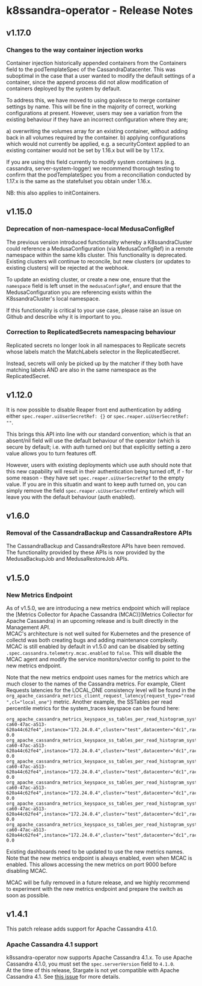 # k8ssandra-operator - Release Notes

## v1.17.0

### Changes to the way container injection works

Container injection historically appended containers from the Containers field to the podTemplateSpec of the CassandraDatacenter. This was suboptimal in the case that a user wanted to modify the default settings of a container, since the append process did not allow modification of containers deployed by the system by default.

To address this, we have moved to using goalesce to merge container settings by name. This will be fine in the majority of correct, working configurations at present. However, users may see a variation from the existing behaviour if they have an incorrect configuration where they are;

a) overwriting the volumes array for an existing container, without adding back in all volumes required by the container.
b) applying configurations which would not currently be applied, e.g. a securityContext applied to an existing container would not be set by 1.16.x but will be by 1.17.x.

If you are using this field currently to modify system containers (e.g. cassandra, server-system-logger) we recommend thorough testing to confirm that the podTemplateSpec you from a reconciliation conducted by 1.17.x is the same as the statefulset you obtain under 1.16.x.

NB: this also applies to initContainers.

## v1.15.0

### Deprecation of non-namespace-local MedusaConfigRef

The previous version introduced functionality whereby a K8ssandraCluster could reference a MedusaConfiguration (via MedusaConfigRef) in a remote namespace within the same k8s cluster. This functionality is deprecated. Existing clusters will continue to reconcile, but new clusters (or updates to existing clusters) will be rejected at the webhook.

To update an existing cluster, or create a new one, ensure that the `namespace` field is left unset in the `medusaConfigRef`, and ensure that the MedusaConfiguration you are referencing exists within the K8ssandraCluster's local namespace. 

If this functionality is critical to your use case, please raise an issue on Github and describe why it is important to you.

### Correction to ReplicatedSecrets namespacing behaviour

Replicated secrets no longer look in all namespaces to Replicate secrets whose labels match the MatchLabels selector in the ReplicatedSecret.

Instead, secrets will only be picked up by the matcher if they both have matching labels AND are also in the same namespace as the ReplicatedSecret.

## v1.12.0

It is now possible to disable Reaper front end authentication by adding either `spec.reaper.uiUserSecretRef: {}` or `spec.reaper.uiUserSecretRef: ""`. 

This brings this API into line with our standard convention; which is that an absent/nil field will use the default behaviour of the operator (which is secure by default; i.e. with auth turned on) but that explicitly setting a zero value allows you to turn features off.

However, users with existing deployments which use auth should note that this new capability will result in their authentication being turned off, if - for some reason - they have set `spec.reaper.uiUserSecretRef` to the empty value. If you are in this situatin and want to keep auth turned on, you can simply remove the field `spec.reaper.uiUserSecretRef` entirely which will leave you with the default behaviour (auth enabled).

## v1.6.0

### Removal of the CassandraBackup and CassandraRestore APIs

The CassandraBackup and CassandraRestore APIs have been removed. The functionality provided by these APIs is now provided by the MedusaBackupJob and MedusaRestoreJob APIs.

## v1.5.0


### New Metrics Endpoint

As of v1.5.0, we are introducing a new metrics endpoint which will replace the [Metrics Collector for Apache Cassandra (MCAC)](Metrics Collector for Apache Cassandra) in an upcoming release and is built directly in the Management API.  
MCAC's architecture is not well suited for Kubernetes and the presence of collectd was both creating bugs and adding maintenance complexity.  
MCAC is still enabled by default in v1.5.0 and can be disabled by setting `.spec.cassandra.telemetry.mcac.enabled` to `false`. This will disable the MCAC agent and modify the service monitors/vector config to point to the new metrics endpoint.  

Note that the new metrics endpoint uses names for the metrics which are much closer to the names of the Cassandra metrics. For example, Client Requests latencies for the LOCAL_ONE consistency level will be found in the `org_apache_cassandra_metrics_client_request_latency{request_type="read",cl="local_one"}` metric.
Another example, the SSTables per read percentile metrics for the system_traces keyspace can be found here:

```
org_apache_cassandra_metrics_keyspace_ss_tables_per_read_histogram_system_traces{host="0782cc86-ca60-47ac-a513-620a44c62fe4",instance="172.24.0.4",cluster="test",datacenter="dc1",rack="default",quantile="0.5",} 0.0
org_apache_cassandra_metrics_keyspace_ss_tables_per_read_histogram_system_traces{host="0782cc86-ca60-47ac-a513-620a44c62fe4",instance="172.24.0.4",cluster="test",datacenter="dc1",rack="default",quantile="0.75",} 0.0
org_apache_cassandra_metrics_keyspace_ss_tables_per_read_histogram_system_traces{host="0782cc86-ca60-47ac-a513-620a44c62fe4",instance="172.24.0.4",cluster="test",datacenter="dc1",rack="default",quantile="0.95",} 0.0
org_apache_cassandra_metrics_keyspace_ss_tables_per_read_histogram_system_traces{host="0782cc86-ca60-47ac-a513-620a44c62fe4",instance="172.24.0.4",cluster="test",datacenter="dc1",rack="default",quantile="0.98",} 0.0
org_apache_cassandra_metrics_keyspace_ss_tables_per_read_histogram_system_traces{host="0782cc86-ca60-47ac-a513-620a44c62fe4",instance="172.24.0.4",cluster="test",datacenter="dc1",rack="default",quantile="0.99",} 0.0
org_apache_cassandra_metrics_keyspace_ss_tables_per_read_histogram_system_traces{host="0782cc86-ca60-47ac-a513-620a44c62fe4",instance="172.24.0.4",cluster="test",datacenter="dc1",rack="default",quantile="0.999",} 0.0
```

Existing dashboards need to be updated to use the new metrics names. Note that the new metrics endpoint is always enabled, even when MCAC is enabled. This allows accessing the new metrics on port 9000 before disabling MCAC.

MCAC will be fully removed in a future release, and we highly recommend to experiment with the new metrics endpoint and prepare the switch as soon as possible.

## v1.4.1

This patch release adds support for Apache Cassandra 4.1.0.

### Apache Cassandra 4.1 support

k8ssandra-operator now supports Apache Cassandra 4.1.x. To use Apache Cassandra 4.1.0, you must set the `spec.serverVersion` field to `4.1.0`.  
At the time of this release, Stargate is not yet compatible with Apache Cassandra 4.1. See [this issue](https://github.com/stargate/stargate/issues/2311) for more details.